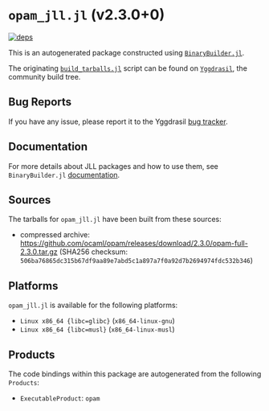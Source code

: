 # `opam_jll.jl` (v2.3.0+0)

[![deps](https://juliahub.com/docs/opam_jll/deps.svg)](https://juliahub.com/ui/Packages/General/opam_jll/)

This is an autogenerated package constructed using [`BinaryBuilder.jl`](https://github.com/JuliaPackaging/BinaryBuilder.jl).

The originating [`build_tarballs.jl`](https://github.com/JuliaPackaging/Yggdrasil/blob/91a4df87388c9c3aadce29bf5e93b3556a832446/O/opam/build_tarballs.jl) script can be found on [`Yggdrasil`](https://github.com/JuliaPackaging/Yggdrasil/), the community build tree.

## Bug Reports

If you have any issue, please report it to the Yggdrasil [bug tracker](https://github.com/JuliaPackaging/Yggdrasil/issues).

## Documentation

For more details about JLL packages and how to use them, see `BinaryBuilder.jl` [documentation](https://docs.binarybuilder.org/stable/jll/).

## Sources

The tarballs for `opam_jll.jl` have been built from these sources:

* compressed archive: https://github.com/ocaml/opam/releases/download/2.3.0/opam-full-2.3.0.tar.gz (SHA256 checksum: `506ba76865dc315b67df9aa89e7abd5c1a897a7f0a92d7b2694974fdc532b346`)

## Platforms

`opam_jll.jl` is available for the following platforms:

* `Linux x86_64 {libc=glibc}` (`x86_64-linux-gnu`)
* `Linux x86_64 {libc=musl}` (`x86_64-linux-musl`)

## Products

The code bindings within this package are autogenerated from the following `Products`:

* `ExecutableProduct`: `opam`
